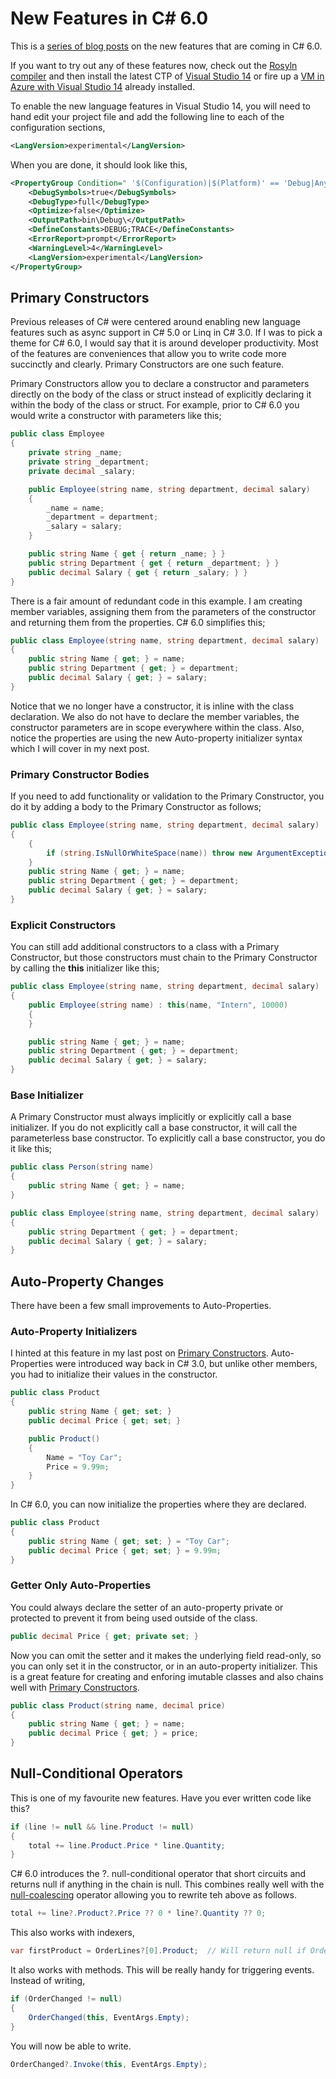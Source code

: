# New Features in C# 6.0 #

This is a [series of blog posts](http://www.alteridem.net/category/net/csharp/csharp-60/) on the new features that are coming in C# 6.0. 

If you want to try out any of these features now, check out the <a href="https://roslyn.codeplex.com/">Rosyln compiler</a> and then install the latest CTP of <a href="http://www.visualstudio.com/en-us/downloads/visual-studio-14-ctp-vs.aspx">Visual Studio 14</a> or fire up a <a href="http://blogs.msdn.com/b/visualstudioalm/archive/2014/06/04/visual-studio-14-ctp-now-available-in-the-virtual-machine-azure-gallery.aspx">VM in Azure with Visual Studio 14</a> already installed.

To enable the new language features in Visual Studio 14, you will need to hand edit your project file and add the following line to each of the configuration sections,

```XML
<LangVersion>experimental</LangVersion>
```

When you are done, it should look like this,

```XML
<PropertyGroup Condition=" '$(Configuration)|$(Platform)' == 'Debug|AnyCPU' ">
    <DebugSymbols>true</DebugSymbols>
    <DebugType>full</DebugType>
    <Optimize>false</Optimize>
    <OutputPath>bin\Debug\</OutputPath>
    <DefineConstants>DEBUG;TRACE</DefineConstants>
    <ErrorReport>prompt</ErrorReport>
    <WarningLevel>4</WarningLevel>
    <LangVersion>experimental</LangVersion>
</PropertyGroup>
```

## Primary Constructors ##

Previous releases of C# were centered around enabling new language features such as async support in C# 5.0 or Linq in C# 3.0. If I was to pick a theme for C# 6.0, I would say that it is around developer productivity. Most of the features are conveniences that allow you to write code more succinctly and clearly. Primary Constructors are one such feature.

Primary Constructors allow you to declare a constructor and parameters directly on the body of the class or struct instead of explicitly declaring it within the body of the class or struct. For example, prior to C# 6.0 you would write a constructor with parameters like this;

```C#
public class Employee
{
    private string _name;
    private string _department;
    private decimal _salary;

    public Employee(string name, string department, decimal salary)
    {
        _name = name;
        _department = department;
        _salary = salary;
    }

    public string Name { get { return _name; } }
    public string Department { get { return _department; } }
    public decimal Salary { get { return _salary; } }
}
```

There is a fair amount of redundant code in this example. I am creating member variables, assigning them from the parameters of the constructor and returning them from the properties. C# 6.0 simplifies this;

```C#
public class Employee(string name, string department, decimal salary)
{
    public string Name { get; } = name;
    public string Department { get; } = department;
    public decimal Salary { get; } = salary;
}
```

Notice that we no longer have a constructor, it is inline with the class declaration. We also do not have to declare the member variables, the constructor parameters are in scope everywhere within the class. Also, notice the properties are using the new Auto-property initializer syntax which I will cover in my next post.

### Primary Constructor Bodies ###

If you need to add functionality or validation to the Primary Constructor, you do it by adding a body to the Primary Constructor as follows;

```C#
public class Employee(string name, string department, decimal salary)
{
    {
        if (string.IsNullOrWhiteSpace(name)) throw new ArgumentException("name cannot be null or empty");
    }
    public string Name { get; } = name;
    public string Department { get; } = department;
    public decimal Salary { get; } = salary;
}
```

### Explicit Constructors ###

 You can still add additional constructors to a class with a Primary Constructor, but those constructors must chain to the Primary Constructor by calling the <strong>this</strong> initializer like this;

```C#
public class Employee(string name, string department, decimal salary)
{
    public Employee(string name) : this(name, "Intern", 10000)
    {
    }

    public string Name { get; } = name;
    public string Department { get; } = department;
    public decimal Salary { get; } = salary;
}
```

### Base Initializer ###

A Primary Constructor must always implicitly or explicitly call a base initializer. If you do not explicitly call a base constructor, it will call the parameterless base constructor. To explicitly call a base constructor, you do it like this;

```C#
public class Person(string name)
{
    public string Name { get; } = name;
}

public class Employee(string name, string department, decimal salary) : Person(name)
{
    public string Department { get; } = department;
    public decimal Salary { get; } = salary;
}
```

## Auto-Property Changes ##

There have been a few small improvements to Auto-Properties.

### Auto-Property Initializers ###

I hinted at this feature in my last post on [Primary Constructors](http://www.alteridem.net/2014/09/08/c-6-0-primary-constructors/). Auto-Properties were introduced way back in C# 3.0, but unlike other members, you had to initialize their values in the constructor.

```C#
public class Product
{
    public string Name { get; set; }
    public decimal Price { get; set; }

    public Product()
    {
        Name = "Toy Car";
        Price = 9.99m;
    }
}
```

In C# 6.0, you can now initialize the properties where they are declared.

```C#
public class Product
{
    public string Name { get; set; } = "Toy Car";
    public decimal Price { get; set; } = 9.99m;
}
```

### Getter Only Auto-Properties ###

You could always declare the setter of an auto-property private or protected to prevent it from being used outside of the class.

```C#
public decimal Price { get; private set; }
```

Now you can omit the setter and it makes the underlying field read-only, so you can only set it in the constructor, or in an auto-property initializer. This is a great feature for creating and enforing imutable classes and also chains well with [Primary Constructors](http://www.alteridem.net/2014/09/08/c-6-0-primary-constructors/).

```C#
public class Product(string name, decimal price)
{
    public string Name { get; } = name;
    public decimal Price { get; } = price;
}
```

## Null-Conditional Operators ##

This is one of my favourite new features. Have you ever written code like this?

```C#
if (line != null && line.Product != null)
{
    total += line.Product.Price * line.Quantity;
}
```

C# 6.0 introduces the ?. null-conditional operator that short circuits and returns null if anything in the chain is null. This combines really well with the [null-coalescing](http://www.alteridem.net/2007/08/17/null-coalescing-operator/) operator allowing you to rewrite teh above as follows.

```C#
total += line?.Product?.Price ?? 0 * line?.Quantity ?? 0;
```

This also works with indexers,

```C#
var firstProduct = OrderLines?[0].Product;	// Will return null if OrderLines is null
```

It also works with methods. This will be really handy for triggering events. Instead of writing,

```C#
if (OrderChanged != null)
{
    OrderChanged(this, EventArgs.Empty);
}
```

You will now be able to write.

```C#
OrderChanged?.Invoke(this, EventArgs.Empty);
```